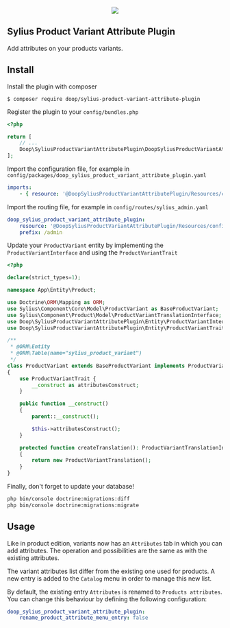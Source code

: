 <p align="center">
    <a href="https://sylius.com" target="_blank">
        <img src="https://demo.sylius.com/assets/shop/img/logo.png" />
    </a>
</p>

## Sylius Product Variant Attribute Plugin

Add attributes on your products variants.

## Install

Install the plugin with composer

`$ composer require doop/sylius-product-variant-attribute-plugin`

Register the plugin to your `config/bundles.php`

```php
<?php

return [
    // ...
    Doop\SyliusProductVariantAttributePlugin\DoopSyliusProductVariantAttributePlugin::class => ['all' => true],
];
```

Import the configuration file, for example in `config/packages/doop_sylius_product_variant_attribute_plugin.yaml`

```yaml
imports:
    - { resource: '@DoopSyliusProductVariantAttributePlugin/Resources/config/config.yaml' }
```

Import the routing file, for example in `config/routes/sylius_admin.yaml`

```yaml
doop_sylius_product_variant_attribute_plugin:
    resource: '@DoopSyliusProductVariantAttributePlugin/Resources/config/admin_routing.yaml'
    prefix: /admin
```

Update your `ProductVariant` entity by implementing the `ProductVariantInterface` and using the `ProductVariantTrait`

```php
<?php

declare(strict_types=1);

namespace App\Entity\Product;

use Doctrine\ORM\Mapping as ORM;
use Sylius\Component\Core\Model\ProductVariant as BaseProductVariant;
use Sylius\Component\Product\Model\ProductVariantTranslationInterface;
use Doop\SyliusProductVariantAttributePlugin\Entity\ProductVariantInterface;
use Doop\SyliusProductVariantAttributePlugin\Entity\ProductVariantTrait;

/**
 * @ORM\Entity
 * @ORM\Table(name="sylius_product_variant")
 */
class ProductVariant extends BaseProductVariant implements ProductVariantInterface
{
    use ProductVariantTrait {
        __construct as attributesConstruct;
    }

    public function __construct()
    {
        parent::__construct();

        $this->attributesConstruct();
    }

    protected function createTranslation(): ProductVariantTranslationInterface
    {
        return new ProductVariantTranslation();
    }
}
```

Finally, don't forget to update your database!

```bash
php bin/console doctrine:migrations:diff
php bin/console doctrine:migrations:migrate
```

## Usage

Like in product edition, variants now has an `Attributes` tab in which you can add attributes. The operation and
possibilities are the same as with the existing attributes.

The variant attributes list differ from the existing one used for products. A new entry is added to the `Catalog` menu
in order to manage this new list.

By default, the existing entry `Attributes` is renamed to `Products attributes`. You can change this behaviour by
defining the following configuration:

```yaml
doop_sylius_product_variant_attribute_plugin:
    rename_product_attribute_menu_entry: false
```
